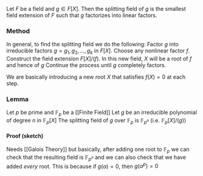 Let $F$ be a field and $g\in F[X]$. 
Then the splitting field of $g$ is the smallest field extension of $F$
such that $g$ factorizes into linear factors. 
### Method
In general, to find the splitting field we do the following:
Factor $g$ into irreducible factors $g=g_{1},g_{2},\dots,g_{k}$ in $F[X]$.
Choose any nonlinear factor $f$. 
Construct the field extension $F[X] /(f)$.
In this new field, $X$ will be a root of $f$ and hence of $g$
Continue the process until $g$ completely factors. 

We are basically introducing a new root $X$ that satisfies $f(X)=0$ at each step.

### Lemma
Let $p$ be prime and $\mathbb{F}_{p}$ be a [[Finite Field]]
Let $g$ be an irreducible polynomial of degree $n$ in $\mathbb{F}_{p}[X]$
The splitting field of $g$ over $\mathbb{F}_{p}$ is $\mathbb{F}_{p^{n}}$ 
(i.e. $\mathbb{F}_{p}[X] /(g)$)
#### Proof (sketch)
Needs [[Galois Theory]] but basically, after adding one root to $\mathbb{F}_{p}$
we can check that the resulting field is $\mathbb{F}_{p^{n}}$ and we can also check 
that we have added *every* root.
This is because if $g(\alpha)=0$, then $g(\alpha^{p})=0$ 